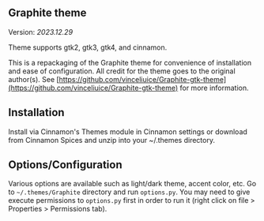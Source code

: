 ## Graphite theme

Version: _2023.12.29_

Theme supports gtk2, gtk3, gtk4, and cinnamon.

This is a repackaging of the Graphite theme for convenience of installation and ease of configuration. All credit for the theme goes to the original author(s). See [https://github.com/vinceliuice/Graphite-gtk-theme](https://github.com/vinceliuice/Graphite-gtk-theme) for more information.

## Installation

Install via Cinnamon's Themes module in Cinnamon settings or download from Cinnamon Spices and unzip into your ~/.themes directory.

## Options/Configuration

Various options are available such as light/dark theme, accent color, etc. Go to `~/.themes/Graphite` directory and run `options.py`. You may need to give execute permissions to `options.py` first in order to run it (right click on file > Properties > Permissions tab).
